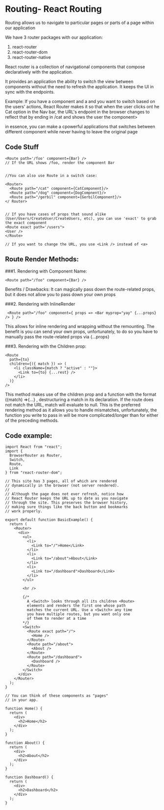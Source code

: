 # Routing- React Routing

Routing allows us to navigate to particular pages or parts of a page within our application

We have 3 router packages with our application:
1.  react-router
2.  react-router-dom
3.  react-router-native

React router is a collection of navigational components that compose declaratively with the application.

It provides an application the ability to switch the view between components without the need to refresh the application.  It keeps the UI in sync with the endpoints.

Example: If you have a <Dog /> component and a <Cat /> and you want to switch based on the users' actions, React Router makes it so that when the user clicks ont he Cat option in the Nav bar, the URL's endpoint in the browser changes to reflect that by ending in  /cat and shows the user the <Cat /> component>

in essence, you can make a cpowerful applications that switches between different component while never having to leave the original page

## Code Stuff
```
<Route path='/foo' component={Bar} />
// If the URL shows /foo, render the component Bar


//You can also use Route in a switch case:

<Router>
  <Route path="/cat" component={CatComponent}/>
  <Route path="/dog" component={DogCompnent}/>
  <Route path="/gerbil" component={GerbilComponent}/>
</ Router>


// If you have cases of props that sound alike (User/Users/CreateUser/CreateUsers, etc), you can use 'exact' to grab the exact component
<Route exact path='/users">
<User />
</Route>

// If you want to change the URL, you use <Link /> instead of <a>

```

## Route Render Methods:

###1. Rendering with Component Name:
```
<Route path="/foo" component={Bar} />
```
 Benefits / Drawbacks:
It can magically pass down the route-related props, but it does not allow you to pass down your own props

###2. Rendering with InlineRender
```
 <Route path="/foo" component={ props => <Bar myprop="yay" {...props} /> } />
 ```
 This allows for inline rendering and wrapping without the remounting.  The benefit is you can send your own props, unfortunately, to do so you have to manually pass the route-related props via {...props}

###3. Rendering with the Children prop:
```
<Route
  path={to}
  children={({ match }) => (
    <li className={match ? "active" : ""}>
      <Link to={to} {...rest} />
    </li>
  )}
/>
```
This method makes use of the children prop and a function with the format ({match) =>{...} , destructuring a match in its declaration.  If the route does not match the URL, match will evaluate to null.  This is the preferred rendering method as it allows you to handle mismatches, unfortunately, the function you write to pass in will be more complicated/longer than for either of the preceding methods.

## Code example:
```
import React from "react";
import {
  BrowserRouter as Router,
  Switch,
  Route,
  Link
} from "react-router-dom";

// This site has 3 pages, all of which are rendered
// dynamically in the browser (not server rendered).
//
// Although the page does not ever refresh, notice how
// React Router keeps the URL up to date as you navigate
// through the site. This preserves the browser history,
// making sure things like the back button and bookmarks
// work properly.

export default function BasicExample() {
  return (
    <Router>
      <div>
        <ul>
          <li>
            <Link to="/">Home</Link>
          </li>
          <li>
            <Link to="/about">About</Link>
          </li>
          <li>
            <Link to="/dashboard">Dashboard</Link>
          </li>
        </ul>

        <hr />

        {/*
          A <Switch> looks through all its children <Route>
          elements and renders the first one whose path
          matches the current URL. Use a <Switch> any time
          you have multiple routes, but you want only one
          of them to render at a time
        */}
        <Switch>
          <Route exact path="/">
            <Home />
          </Route>
          <Route path="/about">
            <About />
          </Route>
          <Route path="/dashboard">
            <Dashboard />
          </Route>
        </Switch>
      </div>
    </Router>
  );
}

// You can think of these components as "pages"
// in your app.

function Home() {
  return (
    <div>
      <h2>Home</h2>
    </div>
  );
}

function About() {
  return (
    <div>
      <h2>About</h2>
    </div>
  );
}

function Dashboard() {
  return (
    <div>
      <h2>Dashboard</h2>
    </div>
  );
}
```
